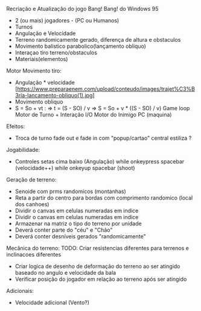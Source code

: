 Recriação e Atualização do jogo Bang! Bang! do Windows 95

- 2 (ou mais) jogadores - (PC ou Humanos)
- Turnos
- Angulação e Velocidade
- Terreno randomicamente gerado, diferença de altura e obstaculos
- Movimento balistico parabolico(lançamento obliquo)
- Interaçao tiro terreno/obstaculos
- Materiais(elementos)

Motor Movimento tiro:
  - Angulação * velocidade
  [https://www.preparaenem.com/upload/conteudo/images/trajet%C3%B3ria-lancamento-obliquo(1).jpg]
  - Movimento obliquo
  - S = So + vt :
    => t = (S - SO) / v 
    => S = So + v * ((S - SO) / v)
Game loop Motor de Turno + Interação I/O
Motor do Inimigo PC (maquina)

Efeitos:
  - Troca de turno 
    fade out e fade in com "popup/cartao" central estiliza ?

Jogabilidade:
  - Controles
    setas cima baixo (Angulação)
    while onkeypress spacebar (velocidade++)
    while onkeyup spacebar (shoot)

Geração de terreno:
 - Senoide com prms randomicos (montanhas)
 - Reta a partir do centro para bordas com comprimento randomico (local dos canhoes)
 - Dividir o canvas em celulas numeradas em indice
 - Dividir o canvas em celulas numeradas em indice
 - Armazenar na matriz o tipo do terreno por unidade
 - Deverá conter parte do "céu" e "Chão"
 - Deverá conter desníveis gerados "randomicamente"
 

Mecânica do terreno:
   TODO: Criar resistencias diferentes para terrenos e inclinacoes diferentes
 - Criar logica de desenho de deformação do terreno ao ser atingido baseado no angulo e velocidade da bala
 - Verificar posição do jogador em relação ao terreno após ser atingido

Adicionais:
  - Velocidade adicional (Vento?)
